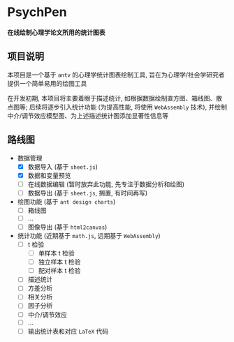 # PsychPen

**在线绘制心理学论文所用的统计图表**

## 项目说明

本项目是一个基于 `antv` 的心理学统计图表绘制工具, 旨在为心理学/社会学研究者提供一个简单易用的绘图工具

在开发初期, 本项目将主要着眼于描述统计, 如根据数据绘制直方图、箱线图、散点图等; 后续将逐步引入统计功能 (为提高性能, 将使用 `WebAssembly` 技术), 并绘制中介/调节效应模型图、为上述描述统计图添加显著性信息等

## 路线图

- 数据管理
  - [x] 数据导入 (基于 `sheet.js`)
  - [x] 数据和变量预览 
  - [ ] 在线数据编辑 (暂时放弃此功能, 先专注于数据分析和绘图)
  - [ ] 数据导出 (基于 `sheet.js`, 搁置, 有时间再写)
- 绘图功能 (基于 `ant design charts`)
  - [ ] 箱线图
  - [ ] ...
  - [ ] 图像导出 (基于 `html2canvas`)
- 统计功能 (近期基于 `math.js`, 远期基于 `WebAssembly`)
  - [ ] t 检验
    - [ ] 单样本 t 检验
    - [ ] 独立样本 t 检验
    - [ ] 配对样本 t 检验
  - [ ] 描述统计
  - [ ] 方差分析
  - [ ] 相关分析
  - [ ] 因子分析
  - [ ] 中介/调节效应
  - [ ] ...
  - [ ] 输出统计表和对应 `LaTeX` 代码
